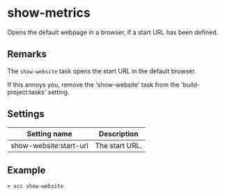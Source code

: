 show-metrics
============
Opens the default webpage in a browser, if a start URL has been defined.

Remarks
-------
The `show-website` task opens the start URL in the default browser.

If this annoys you, remove the 'show-website' task from the 'build-project:tasks' setting.

Settings
--------
| Setting name           | Description    | 
|------------------------|----------------|
| show-website:start-url | The start URL. |

Example
-------
```cmd
> scc show-website
```